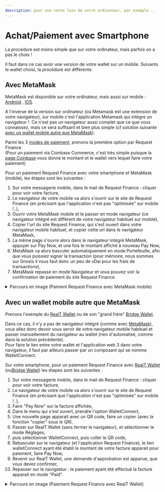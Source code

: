 ```yaml
---
description: pour une vente loin de votre ordinateur, par exemple ..
---
```


# Achat/Paiement avec Smartphone

La procédure est moins simple que sur votre ordinateur, mais parfois on a pas le choix !

Il faut dans ce cas avoir une version de votre wallet sur un mobile. Suivants le wallet choisi, la procédure est différente.

## Avec MetaMask

MetaMask est disponible sur votre ordinateur, mais aussi sur mobile : [Android](https://play.google.com/store/apps/details?id=io.metamask) , [IOS](https://apps.apple.com/fr/app/metamask-blockchain-wallet).

A l'inverse de la version sur ordinateur (où Metamask est une extension de votre navigateur), sur mobile c'est l'application Metamask qui intègre un navigateur !. Ce n'est pas un navigateur aussi complet que ce que vous connaissez, mais ce sera suffisant et bien plus simple (cf solution suivante [avec un wallet mobile autre que MetaMask](achat-paiement-avec-smartphone.md#avec-un-wallet-mobile-autre-que-metamask)).

Parmi les 3 [modes de paiement](mode-de-paiement-realt.md), prenons la première option par Request Finance.\
(Pour un paiement via Coinbase Commerce, c'est très simple puisque la [page Coinbase](paiement-avec-coinbase-commerce.md) vous donne le montant et le wallet vers lequel faire votre paiement)

Pour un paiement Request Finance avec votre smartphone et MetaMask (mobile), les étapes sont les suivantes :&#x20;

1. Sur votre messagerie mobile, dans le mail de Request Finance : cliquer pour voir votre facture,
2. Le navigateur de votre mobile va alors s'ouvrir sur le site de Request Finance (en précisant que l'application n'est pas "optimisée" sur mobile !..),
3. Ouvrir votre MetaMask mobile et le passer en mode navigateur (ce navigateur intégré  est différent de votre navigateur habituel sur mobile),
4. Copier l'url du site Request Finance, qui s'est ouvert dans votre navigateur mobile habituel, et copier cette url dans le navigateur MetaMask,
5. La même page s'ouvre alors dans le navigateur intégré MetaMask, appuyer sur Pay Now, et une fois le montant affiché à nouveau Pay Now,
6. MetaMask va alors basculer automatiquement en mode Portefeuille, afin que vous puissiez signer la transaction (pour mémoire, nous sommes sur Gnosis il vous faut donc un peu de xDai pour les frais de transactions),
7. MetaMask repasse en mode Navigateur et vous pouvez voir la confirmation de paiement du  site Request Finance.

<details>

<summary>Parcours en image (Paiment Request Finance avec MetaMask mobile)</summary>

<img src="../../../.gitbook/assets/image (35).png" alt="" data-size="original">

<img src="../../../.gitbook/assets/image (10).png" alt="" data-size="original">

<img src="../../../.gitbook/assets/image (54).png" alt="" data-size="original">

</details>

## Avec un wallet mobile autre que MetaMask

Prenons l'exemple du [RealT Wallet](../../portefeuille/realt-wallet.md) ou de son "grand frère" [Bridge Wallet](https://www.mtpelerin.com/fr/bridge-wallet).

Dans ce cas, il n'y a pas de navigateur intégré (comme avec [MetaMask](achat-paiement-avec-smartphone.md#avec-metamask)), vous allez donc devoir vous servir de votre navigateur mobile habituel et passer manuellement du navigateur au wallet (rien d'automatisé, comme dans la solution précédente).\
Pour faire le lien entre votre wallet et l'application web 3 dans votre navigateur, il faut par ailleurs passer par un composant qui se nomme WalletConnect.

Sur votre smartphone, pour un paiement Request Finance avec [RealT Wallet](../../portefeuille/realt-wallet.md) (ou[Bridge Wallet](https://www.mtpelerin.com/fr/bridge-wallet)) les étapes sont les suivantes :

1. Sur votre messagerie mobile, dans le mail de Request Finance : cliquer pour voir votre facture,
2. Le navigateur de votre mobile va alors s'ouvrir sur le site de Request Finance (en précisant que l'application n'est pas "optimisée" sur mobile !..),
3. Faire "Pay Now" sur la facture affichée,
4. Dans le menu qui s'est ouvert, prendre l'option WalletConnect,
5. Une nouvelle page apparait avec un QR code, faire un copier (avec la fonction "copier" sous le QR),
6. Passer sur RealT Wallet (sans fermer le navigateur), et sélectionner le mode Réglages,
7. puis sélectionner WalletConnect, puis coller le QR code,
8. Rebasculer sur le navigateur (et l'application Request Finance), le lien walletConnect ayant été établi le montant de votre facture apparait pour paiement, faire Pay Now,
9. Revenir sur RealT Wallet, une demande d'approbation est apparue, que vous devez confirmer,
10. Repasser sur le navigateur : le paiement ayant été effectué la facture apparait en mode "Paid".

<details>

<summary>Parcours en image (Paiement Request Finance avec RealT Wallet)</summary>

<img src="../../../.gitbook/assets/image (77).png" alt="" data-size="original">

<img src="../../../.gitbook/assets/image (117).png" alt="" data-size="original">

<img src="../../../.gitbook/assets/image (71).png" alt="" data-size="original">

<img src="../../../.gitbook/assets/image (122).png" alt="" data-size="original">

</details>

